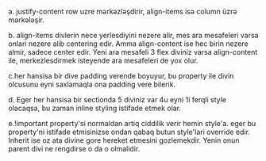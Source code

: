 a. justify-content row uzre mərkəzləşdirir, align-items isə column üzrə mərkələşir.

b. align-items divlerin nece yerlesdiyini nezere alir, mes ara mesafeleri varsa onlari nezere alib centering edir. Amma align-content ise hec birin nezere almir, sadece center edir. Yeni ara mesafeli 3 flex diviniz varsa align-content ile, merkezlesdirmek isteyende ara mesafeleri de yox olur.

c.her hansisa bir dive padding verende boyuyur, bu property ile divin olcusunu eyni saxlamaqla ona padding vere bilerik.


d. Eger her hansisa bir sectionda 5 diviniz var 4u eyni 1i ferqli style olacaqsa, bu zaman inline styling istifade etmek olar.


e.!important property'si normaldan artiq  ciddilik verir hemin style'a. eger bu property'ni istifade etmisinizse ondan qabaq butun style'lari override edir. Inherit ise oz ata divine gore hereket etmesini gozlemekdir. Yenin onun parent divi ne rengdirse o da o olmalidir.